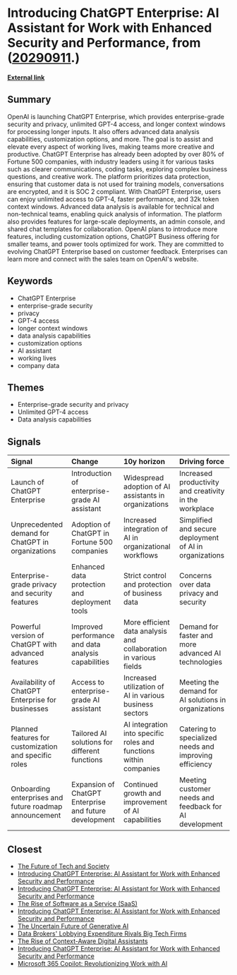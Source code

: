 # __Introducing ChatGPT Enterprise: AI Assistant for Work with Enhanced Security and Performance__, from ([20290911](https://kghosh.substack.com/p/20290911).)

__[External link](https://openai.com/blog/introducing-chatgpt-enterprise)__



## Summary

OpenAI is launching ChatGPT Enterprise, which provides enterprise-grade security and privacy, unlimited GPT-4 access, and longer context windows for processing longer inputs. It also offers advanced data analysis capabilities, customization options, and more. The goal is to assist and elevate every aspect of working lives, making teams more creative and productive. ChatGPT Enterprise has already been adopted by over 80% of Fortune 500 companies, with industry leaders using it for various tasks such as clearer communications, coding tasks, exploring complex business questions, and creative work. The platform prioritizes data protection, ensuring that customer data is not used for training models, conversations are encrypted, and it is SOC 2 compliant. With ChatGPT Enterprise, users can enjoy unlimited access to GPT-4, faster performance, and 32k token context windows. Advanced data analysis is available for technical and non-technical teams, enabling quick analysis of information. The platform also provides features for large-scale deployments, an admin console, and shared chat templates for collaboration. OpenAI plans to introduce more features, including customization options, ChatGPT Business offering for smaller teams, and power tools optimized for work. They are committed to evolving ChatGPT Enterprise based on customer feedback. Enterprises can learn more and connect with the sales team on OpenAI's website.

## Keywords

* ChatGPT Enterprise
* enterprise-grade security
* privacy
* GPT-4 access
* longer context windows
* data analysis capabilities
* customization options
* AI assistant
* working lives
* company data

## Themes

* Enterprise-grade security and privacy
* Unlimited GPT-4 access
* Data analysis capabilities

## Signals

| Signal                                                 | Change                                                 | 10y horizon                                                       | Driving force                                           |
|:-------------------------------------------------------|:-------------------------------------------------------|:------------------------------------------------------------------|:--------------------------------------------------------|
| Launch of ChatGPT Enterprise                           | Introduction of enterprise-grade AI assistant          | Widespread adoption of AI assistants in organizations             | Increased productivity and creativity in the workplace  |
| Unprecedented demand for ChatGPT in organizations      | Adoption of ChatGPT in Fortune 500 companies           | Increased integration of AI in organizational workflows           | Simplified and secure deployment of AI in organizations |
| Enterprise-grade privacy and security features         | Enhanced data protection and deployment tools          | Strict control and protection of business data                    | Concerns over data privacy and security                 |
| Powerful version of ChatGPT with advanced features     | Improved performance and data analysis capabilities    | More efficient data analysis and collaboration in various fields  | Demand for faster and more advanced AI technologies     |
| Availability of ChatGPT Enterprise for businesses      | Access to enterprise-grade AI assistant                | Increased utilization of AI in various business sectors           | Meeting the demand for AI solutions in organizations    |
| Planned features for customization and specific roles  | Tailored AI solutions for different functions          | AI integration into specific roles and functions within companies | Catering to specialized needs and improving efficiency  |
| Onboarding enterprises and future roadmap announcement | Expansion of ChatGPT Enterprise and future development | Continued growth and improvement of AI capabilities               | Meeting customer needs and feedback for AI development  |

## Closest

* [The Future of Tech and Society](074f7e40545f4b8edc9bdefa00b02f7b)
* [Introducing ChatGPT Enterprise: AI Assistant for Work with Enhanced Security and Performance](27a26e2b76fde5dedcd97e68fd50b852)
* [Introducing ChatGPT Enterprise: AI Assistant for Work with Enhanced Security and Performance](27a26e2b76fde5dedcd97e68fd50b852)
* [The Rise of Software as a Service (SaaS)](62f0c80f0091e9b15465cd516137b05e)
* [Introducing ChatGPT Enterprise: AI Assistant for Work with Enhanced Security and Performance](27a26e2b76fde5dedcd97e68fd50b852)
* [The Uncertain Future of Generative AI](f35afe43c2e3b465b8ed4b00023cb0ac)
* [Data Brokers' Lobbying Expenditure Rivals Big Tech Firms](8bc87c35679e6c4bea07f47e1c503d58)
* [The Rise of Context-Aware Digital Assistants](46267bf4740b29117588f603a5c41280)
* [Introducing ChatGPT Enterprise: AI Assistant for Work with Enhanced Security and Performance](27a26e2b76fde5dedcd97e68fd50b852)
* [Microsoft 365 Copilot: Revolutionizing Work with AI](590d9ca642d30a1f2e4720f11b28474f)